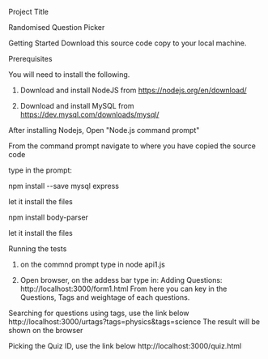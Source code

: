 Project Title

Randomised Question Picker

Getting Started
Download this source code copy to your local machine.


Prerequisites

You will need to install the following.

1. Download and install NodeJS from https://nodejs.org/en/download/

2. Download and install MySQL from https://dev.mysql.com/downloads/mysql/


After installing Nodejs, Open "Node.js command prompt"

From the command prompt navigate to where you have copied the source code


type in the prompt:

npm install --save mysql express

let it install the files


npm install body-parser

let it install the files


Running the tests
1. on the commnd prompt type in
node api1.js

2. Open browser, on the addess bar type in:
Adding Questions:
http://localhost:3000/form1.html
From here you can key in the Questions, Tags and weightage of each questions.

Searching for questions using tags, use the link below
http://localhost:3000/urtags?tags=physics&tags=science
The result will be shown on the browser

Picking the Quiz ID, use the link below
http://localhost:3000/quiz.html

